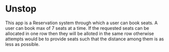 # Unstop


This app is a Reservation system through which a user can book seats. A user can book max of 7 seats at a time. If the requested seats can be allocated in one row then they will be alloted in the same row otherwise attempts would be to provide seats such that the distance among them is as less as possible.
